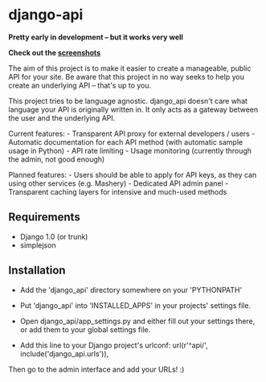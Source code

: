 # django-api
**Pretty early in development – but it works very well**

**Check out the [screenshots](http://wiki.github.com/henriklied/django-api)**


The aim of this project is to make it easier to create a manageable, public API for your site.
Be aware that this project in no way seeks to help you create an underlying API – that's up to you.

This project tries to be language agnostic. django_api doesn't care what language your API is originally written in. It only acts as a gateway between the user and the underlying API.

Current features:
    - Transparent API proxy for external developers / users
    - Automatic documentation for each API method (with automatic sample usage in Python)
    - API rate limiting
    - Usage monitoring (currently through the admin, not good enough)

Planned features:
    - Users should be able to apply for API keys, as they can using other services (e.g. Mashery)
    - Dedicated API admin panel
    - Transparent caching layers for intensive and much-used methods



## Requirements
- Django 1.0 (or trunk)
- simplejson

## Installation
- Add the 'django_api' directory somewhere on your 'PYTHONPATH'
- Put 'django_api' into 'INSTALLED_APPS' in your projects' settings file.
- Open django_api/app_settings.py and either fill out your settings there, or add them to your global settings file.

- Add this line to your Django project's urlconf: 
    url(r'^api/', include('django_api.urls')),

Then go to the admin interface and add your URLs! :)
